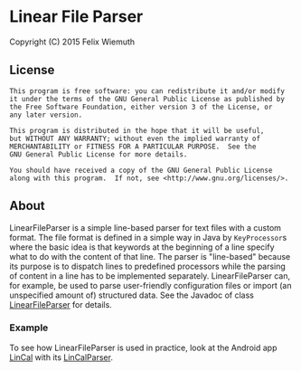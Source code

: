 Linear File Parser
==================
Copyright (C) 2015 Felix Wiemuth

License
-------

    This program is free software: you can redistribute it and/or modify
    it under the terms of the GNU General Public License as published by
    the Free Software Foundation, either version 3 of the License, or
    any later version.

    This program is distributed in the hope that it will be useful,
    but WITHOUT ANY WARRANTY; without even the implied warranty of
    MERCHANTABILITY or FITNESS FOR A PARTICULAR PURPOSE.  See the
    GNU General Public License for more details.

    You should have received a copy of the GNU General Public License
    along with this program.  If not, see <http://www.gnu.org/licenses/>.


About
-----
LinearFileParser is a simple line-based parser for text files with a custom format. The file format is defined in a simple way in Java by `KeyProcessor`s where the basic idea is that keywords at the beginning of a line specify what to do with the content of that line.
The parser is "line-based" because its purpose is to dispatch lines to predefined processors while the parsing of content in a line has to be implemented separately.
LinearFileParser can, for example, be used to parse user-friendly configuration files or import (an unspecified amount of) structured data.
See the Javadoc of class [LinearFileParser](src/linearfileparser/LinearFileParser.java) for details.

### Example
To see how LinearFileParser is used in practice, look at the Android app [LinCal](https://github.com/felixwiemuth/LinCal) with its [LinCalParser](https://github.com/felixwiemuth/LinCal/blob/master/app/src/main/java/felixwiemuth/lincal/parser/LinCalParser.java).

